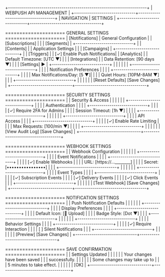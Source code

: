 +----------------------------------------------------------------------+
|                      WEBPUSH API MANAGEMENT                          |
+-------------------------------+------------------------------------+
| NAVIGATION                    |  SETTINGS                          |
+-------------------------------+------------------------------------+

===================== GENERAL SETTINGS =====================
| [Notifications]               |  General Configuration            |
| [Subscriptions]               |                                   |
| [Segments]                    |  +-----------------------------+  |
| [Contents]                    |  | Application Settings        |  |
| [Campaigns]                   |  +-----------------------------+  |
| [Triggers]                    |  | [✓] Enable Push Notifications|
| [Analytics]                   |  | Default Timezone: [UTC ▼]   |  |
| [Integrations]                |  | Data Retention: [90 days ▼] |  |
| [Settings] ►                  |  +-----------------------------+  |
|                               |                                   |
|                               |  +-----------------------------+  |
|                               |  | Notification Preferences    |  |
|                               |  +-----------------------------+  |
|                               |  | Max Notifications/Day: [5 ▼]|
|                               |  | Quiet Hours: [10PM-8AM ▼]   |
|                               |  +-----------------------------+  |
|                               |                                   |
|                               |  [Reset Defaults] [Save Changes]  |
+-------------------------------+------------------------------------+

===================== SECURITY SETTINGS =====================
|                               |  Security & Access                |
|                               |                                   |
|                               |  +-----------------------------+  |
|                               |  | Authentication             |  |
|                               |  +-----------------------------+  |
|                               |  | [✓] Require 2FA for Admins  |
|                               |  | Session Timeout: [1h ▼]     |  |
|                               |  +-----------------------------+  |
|                               |                                   |
|                               |  +-----------------------------+  |
|                               |  | API Access                 |  |
|                               |  +-----------------------------+  |
|                               |  | [✓] Enable Rate Limiting    |
|                               |  | Max Requests: [100/min ▼]   |  |
|                               |  +-----------------------------+  |
|                               |                                   |
|                               |  [View Audit Log] [Save Changes]  |
+-------------------------------+------------------------------------+

===================== WEBHOOK SETTINGS =====================
|                               |  Webhook Configuration            |
|                               |                                   |
|                               |  +-----------------------------+  |
|                               |  | Event Notifications        |  |
|                               |  +-----------------------------+  |
|                               |  | [✓] Enable Webhooks        |
|                               |  | URL: [https://...________] |
|                               |  | Secret: [••••••••••••••••] |
|                               |  +-----------------------------+  |
|                               |                                   |
|                               |  +-----------------------------+  |
|                               |  | Event Types               |  |
|                               |  +-----------------------------+  |
|                               |  | [✓] Subscription Events    |
|                               |  | [✓] Delivery Events        |
|                               |  | [✓] Click Events           |
|                               |  +-----------------------------+  |
|                               |                                   |
|                               |  [Test Webhook] [Save Changes]    |
+-------------------------------+------------------------------------+

===================== NOTIFICATION SETTINGS =====================
|                               |  Push Notification Defaults       |
|                               |                                   |
|                               |  +-----------------------------+  |
|                               |  | Display Preferences         |  |
|                               |  +-----------------------------+  |
|                               |  | Default Icon: [📁 Upload]   |
|                               |  | Badge Style: [Dot ▼]        |
|                               |  +-----------------------------+  |
|                               |                                   |
|                               |  +-----------------------------+  |
|                               |  | Behavior Settings           |  |
|                               |  +-----------------------------+  |
|                               |  | [✓] Require Interaction     |
|                               |  | [ ] Silent Notifications    |
|                               |  +-----------------------------+  |
|                               |                                   |
|                               |  [Preview] [Save Changes]         |
+-------------------------------+------------------------------------+

===================== SAVE CONFIRMATION =====================
|                               |  Settings Updated                 |
|                               |                                   |
|                               |  Your changes have been saved     |
|                               |  successfully.                    |
|                               |                                   |
|                               |  Some changes may take up to      |
|                               |  5 minutes to take effect.        |
|                               |                                   |
|                               |  [OK]                             |
+-------------------------------+------------------------------------+